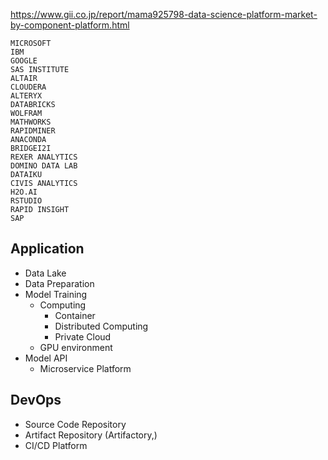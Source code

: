https://www.gii.co.jp/report/mama925798-data-science-platform-market-by-component-platform.html
```
MICROSOFT
IBM
GOOGLE
SAS INSTITUTE
ALTAIR
CLOUDERA
ALTERYX
DATABRICKS
WOLFRAM
MATHWORKS
RAPIDMINER
ANACONDA
BRIDGEI2I
REXER ANALYTICS
DOMINO DATA LAB
DATAIKU
CIVIS ANALYTICS
H2O.AI
RSTUDIO
RAPID INSIGHT
SAP
```

## Application
- Data Lake
- Data Preparation
- Model Training
   - Computing
      - Container
      - Distributed Computing
      - Private Cloud
   - GPU environment
- Model API
   - Microservice Platform

## DevOps
- Source Code Repository
- Artifact Repository (Artifactory,)
- CI/CD Platform
